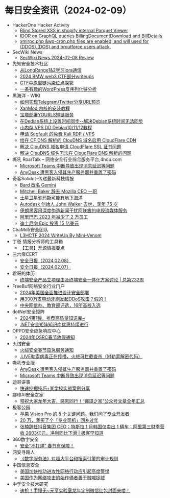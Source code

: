 # 每日安全资讯（2024-02-09）

- HackerOne Hacker Activity
  - [Blind Stored XSS in shopify internal Parquet Viewer](https://hackerone.com/reports/1103298)
  - [IDOR on GraphQL queries BillingDocumentDownload and BillDetails](https://hackerone.com/reports/2207248)
  - [xmlrpc.php &wp-cron.php files are enabled, and will used for (DDOS),(DOS) and broutforce users attack.](https://hackerone.com/reports/2299069)
- SecWiki News
  - [SecWiki News 2024-02-08 Review](http://www.sec-wiki.com/?2024-02-08)
- 先知安全技术社区
  - [从LongRange1&2学习lora通信](https://xz.aliyun.com/t/13620)
  - [2024 BMW web3 CTF部分writeups](https://xz.aliyun.com/t/13618)
  - [CTF中原型链污染位点探究](https://xz.aliyun.com/t/13617)
  - [一条有趣的WordPress反序列化链分析](https://xz.aliyun.com/t/13616)
- 黑海洋 - WIKI
  - [如何实现Telegram/Twitter分享URL预览](https://blog.upx8.com/4031)
  - [XanMod 内核的安装教程](https://blog.upx8.com/4030)
  - [宝塔部署YOURLS短链服务](https://blog.upx8.com/4029)
  - [在Dedian系统上设置时间同步--解决Debian系统时间无法同步](https://blog.upx8.com/4028)
  - [小内存 VPS DD Debian10/11/12教程](https://blog.upx8.com/4027)
  - [申请 Segfault 的免费 Kali RDP / VPS](https://blog.upx8.com/4026)
  - [给在 CF DNS 解析的 ClouDNS 域名启用 CloudFlare CDN](https://blog.upx8.com/4025)
  - [解决 ClouDNS 域名申请 CloudFlare SSL 证书问题](https://blog.upx8.com/4024)
  - [解决 ClouDNS 域名无法在 CloudFlare DNS 解析的问题](https://blog.upx8.com/4023)
- 嘶吼 RoarTalk – 网络安全行业综合服务平台,4hou.com
  - [Microsoft Teams 中断导致出现消息延迟等问题](https://www.4hou.com/posts/0oQ3)
  - [AnyDesk 遭黑客入侵其生产服务器并重置了密码](https://www.4hou.com/posts/onLL)
- 奇客Solidot–传递最新科技情报
  - [Bard 改名 Gemini](https://www.solidot.org/story?sid=77336)
  - [Mitchell Baker 辞去 Mozilla CEO 一职](https://www.solidot.org/story?sid=77335)
  - [土星卫星弥玛斯可能有地下海洋](https://www.solidot.org/story?sid=77334)
  - [Autodesk 创始人 John Walker 去世，享年 75 岁](https://www.solidot.org/story?sid=77333)
  - [伊朗黑客用深度伪造新闻干扰阿联酋的电视流媒体服务](https://www.solidot.org/story?sid=77332)
  - [阿里巴巴 2023 年减少了 2 万员工](https://www.solidot.org/story?sid=77331)
  - [迪士尼向 Epic 投资 15 亿美元](https://www.solidot.org/story?sid=77330)
- ChaMd5安全团队
  - [L3HCTF 2024  WriteUp By Mini-Venom](https://mp.weixin.qq.com/s?__biz=MzIzMTc1MjExOQ==&mid=2247510018&idx=1&sn=8920c2a5616a4e544c8b0ef1183452e9&chksm=e89d80dadfea09cce2ec8eb184580e4d847493729b558e503e0603f2bd4732e46dd1a401b578&scene=58&subscene=0#rd)
- 丁爸 情报分析师的工具箱
  - [【工具】开源情报要点](https://mp.weixin.qq.com/s?__biz=MzI2MTE0NTE3Mw==&mid=2651142038&idx=1&sn=bc7911e4d6ecbb9fae2b3305996ca256&chksm=f1af40acc6d8c9bac8d823e03f1ef9334fb02765e04b3fa7770f1e068a3abc6c5ac6d4e98954&scene=58&subscene=0#rd)
- 三六零CERT
  - [安全日报（2024.02.08）](https://mp.weixin.qq.com/s?__biz=MzU5MjEzOTM3NA==&mid=2247502497&idx=1&sn=e89551aad7af640a891180d591d85fd7&chksm=fe26cfa0c95146b69f743e0bf3f90fbf57af99f28f3afc558bf7e67367801750e79d2a7886c2&scene=58&subscene=0#rd)
  - [安全日报（2024.02.07）](https://mp.weixin.qq.com/s?__biz=MzU5MjEzOTM3NA==&mid=2247502497&idx=2&sn=bb576fd38c635dfbf8486a59b991688c&chksm=fe26cfa0c95146b67d92aadbfde62fa645b867c0c44b7f929912e35413843c2147fd0f924ec7&scene=58&subscene=0#rd)
- 君哥的体历
  - [终端安全产品立项理由及终端安全一体化方案讨论 | 总第232周](https://mp.weixin.qq.com/s?__biz=MzI2MjQ1NTA4MA==&mid=2247490939&idx=1&sn=e0fc4cce16f88b98405404f9c022e99d&chksm=ea4bb73cdd3c3e2adb4c8bf216da79ca4f928e091f236b077e3c6a21d6487aa889772918717f&scene=58&subscene=0#rd)
- FreeBuf网络安全行业门户
  - [2024年美国全面推进设计安全部署](https://www.freebuf.com/articles/391825.html)
  - [用300万支电动牙刷发起DDoS攻击？假的！](https://www.freebuf.com/news/391819.html)
  - [中央网信办、教育部评选，16所高校入选](https://www.freebuf.com/news/391811.html)
- dotNet安全矩阵
  - [2024第1弹，推荐高质量知识库~](https://mp.weixin.qq.com/s?__biz=MzUyOTc3NTQ5MA==&mid=2247490658&idx=1&sn=5870def463616bb4e193becb9013c15b&chksm=fa5ab28fcd2d3b9968cadb0d6345882ad1cb1d137769ea091eb9318345282036fddb702c05bc&scene=58&subscene=0#rd)
  - [.NET安全矩阵知识库优惠持续进行](https://mp.weixin.qq.com/s?__biz=MzUyOTc3NTQ5MA==&mid=2247490658&idx=2&sn=b44dc8707b8c53658f964d552772be63&chksm=fa5ab28fcd2d3b995834c9778282254deedcd2f72498f2b9372392593842ee3390878681e93e&scene=58&subscene=0#rd)
- OPPO安全应急响应中心
  - [2024年OSRC春节放假通知](https://mp.weixin.qq.com/s?__biz=MzUyNzc4Mzk3MQ==&mid=2247493117&idx=1&sn=d304a9b059c48573061344d43f1a2a38&chksm=fa78e4b1cd0f6da75a5babbf1e153a913846d441571cb3fb4025c078aa871f648f3cee06e018&scene=58&subscene=0#rd)
- 火绒安全
  - [火绒安全春节应急服务通知](https://mp.weixin.qq.com/s?__biz=MzI3NjYzMDM1Mg==&mid=2247517493&idx=1&sn=f25fc440b9ee6b2c39fc06e45ec8f89f&chksm=eb705b0adc07d21caec20427299eef2ee7fef6a9ec1901a7843a380e1ca9bf71b95c3b9a9079&scene=58&subscene=0#rd)
  - [.LIVE勒索病毒正在传播，火绒可拦截查杀（附勒索解密代码）](https://mp.weixin.qq.com/s?__biz=MzI3NjYzMDM1Mg==&mid=2247517493&idx=2&sn=ddfdd8821310aff9bac664a5ae1b0fb3&chksm=eb705b0adc07d21c0d658f88a6df23b3f89e1619da91bc82f3ac12b18790ce3ad287835cd24e&scene=58&subscene=0#rd)
- 嘶吼专业版
  - [AnyDesk 遭黑客入侵其生产服务器并重置了密码](https://mp.weixin.qq.com/s?__biz=MzI0MDY1MDU4MQ==&mid=2247573572&idx=1&sn=e5fd834516db0f26ced5eb964eb2a2aa&chksm=e914707ede63f968e7417056932f9d975646a079a71af1555717409c371602955fa96a37d60a&scene=58&subscene=0#rd)
  - [Microsoft Teams 中断导致出现消息延迟等问题](https://mp.weixin.qq.com/s?__biz=MzI0MDY1MDU4MQ==&mid=2247573572&idx=2&sn=05b68e02be9a721081c57db5c25559bb&chksm=e914707ede63f96809f9ffb9a6293b21dcde5b755da887df245335023b64a7ccc4d5c62fa0fb&scene=58&subscene=0#rd)
- 迪哥讲事
  - [快速挖掘技巧+某学校实战案例分享](https://mp.weixin.qq.com/s?__biz=MzIzMTIzNTM0MA==&mid=2247493504&idx=1&sn=169e1dc109ae0c6d9d2b0b977570aa4b&chksm=e8a5ede3dfd264f58ca3cb277655b15220de3e51cc16918c54c0eceb13e038df7fcac0cb0c31&scene=58&subscene=0#rd)
- 娜璋AI安全之家
  - [预祝大家龙年大吉，感恩同行！“娜璋之家”公众号文章全年汇总](https://mp.weixin.qq.com/s?__biz=Mzg5MTM5ODU2Mg==&mid=2247499325&idx=1&sn=05df4611b38baa9f108ac83080505ce5&chksm=cfcf4ef0f8b8c7e6717fe27f033eabbd478c774369b5dbf4d76397a9a9d00bedae154ec48183&scene=58&subscene=0#rd)
- 极客公园
  - [苹果 Vision Pro 的 5 个关键问题，我们问了专业开发者](https://mp.weixin.qq.com/s?__biz=MTMwNDMwODQ0MQ==&mid=2653032864&idx=1&sn=3df4c9b39d16684cb7d29b8a88fcd495&chksm=7e576c164920e5005b84f4c700ce91834c23f7d3973b78d085a47e5f41c9f2fb10bceabc0b2f&scene=58&subscene=0#rd)
  - [20 万，我买了个「专业司机」回乡过年](https://mp.weixin.qq.com/s?__biz=MTMwNDMwODQ0MQ==&mid=2653032864&idx=2&sn=b10fe5a329ebe296e55f0d760a66e76e&chksm=7e576c164920e50066d5f9aaa15d0bad0cc4ac8ebb9588b7b126d31b9f381f4b310cc8de0945&scene=58&subscene=0#rd)
  - [张楠辞任抖音集团 CEO；特斯拉 1 月韩国仅卖出 1 辆车；阿里第三财季营收 2603亿元，净利同比下滑 | 极客早知道](https://mp.weixin.qq.com/s?__biz=MTMwNDMwODQ0MQ==&mid=2653032837&idx=1&sn=390fa9a6110b10fa086fa013f3c8c825&chksm=7e576c334920e525d385356f58cb3d0ae964304136ebe22178078d8abd16e6d82996acb1562b&scene=58&subscene=0#rd)
- 360数字安全
  - [安全“不打烊” 春节有保障！](https://mp.weixin.qq.com/s?__biz=MzA4MTg0MDQ4Nw==&mid=2247569492&idx=1&sn=df296637cab669e7e82788286620b93b&chksm=9f8d405ca8fac94a909c03448ace7608f23fdba4123b87aac302097798d2d256e67ea5eb7afe&scene=58&subscene=0#rd)
- 网安寻路人
  - [《数字服务法》对超大平台和搜索引擎的审计规则](https://mp.weixin.qq.com/s?__biz=MzIxODM0NDU4MQ==&mid=2247501053&idx=1&sn=e89b6598670807e9124c6b566ee21295&chksm=97e97917a09ef001ce58550170ea209ddc24252aed83d05e8fdc32c98546eb756c7bc7b7c1f2&scene=58&subscene=0#rd)
- 中国信息安全
  - [美国加快推动进攻性网络行动应引起高度警惕](https://mp.weixin.qq.com/s?__biz=MzA5MzE5MDAzOA==&mid=2664204893&idx=1&sn=6e6e01ec75ba22f44b60b86064ac8f06&chksm=8b5988a4bc2e01b27346565bf9f6ad9abe3ca77d5df0be588c38feeba28d93382bd6b899d984&scene=58&subscene=0#rd)
  - [美国作为网络攻击的始作俑者善于贼喊捉贼](https://mp.weixin.qq.com/s?__biz=MzA5MzE5MDAzOA==&mid=2664204893&idx=2&sn=857c5c81cc0be1e558b85f6c6494db96&chksm=8b5988a4bc2e01b2b19f67232521875a80500f140397b447b6829651cf08acfe15179074d25b&scene=58&subscene=0#rd)
- 中孚安全技术研究
  - [速抢！手慢无~元亨实验室龙年定制微信红包封面来喽！](https://mp.weixin.qq.com/s?__biz=Mzg4Nzc3MTk3Mg==&mid=2247488469&idx=1&sn=2b6f21d67c527a661e45b9b4250af346&chksm=cf8415fef8f39ce8b5bd50e0f3cc943dcf06748931e13d9ef549e396b3107e1f2727e330e5ba&scene=58&subscene=0#rd)
